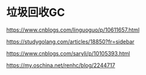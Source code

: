 # 垃圾回收GC

https://www.cnblogs.com/linguoguo/p/10611657.html

https://studygolang.com/articles/18850?fr=sidebar

https://www.cnblogs.com/saryli/p/10105393.html

https://my.oschina.net/renhc/blog/2244717